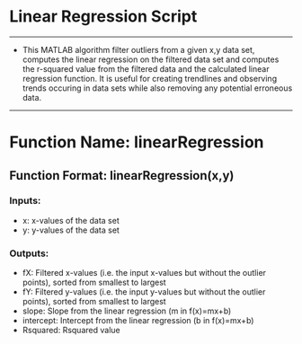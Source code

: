 # Linear Regression Script
---
* This MATLAB algorithm filter outliers from a given x,y data set, computes the linear regression on the filtered data set and computes the r-squared value from the filtered data and the calculated linear regression function. It is useful for creating trendlines and observing trends occuring in data sets while also removing any potential erroneous data.
---
# Function Name: linearRegression
## Function Format: linearRegression(x,y)
### Inputs:
 - x: x-values of the data set
 - y: y-values of the data set

### Outputs:
 - fX: Filtered x-values (i.e. the input x-values but without the outlier points), sorted from smallest to largest
 - fY: Filtered y-values (i.e. the input y-values but without the outlier points), sorted from smallest to largest
 - slope: Slope from the linear regression (m in f(x)=mx+b)
 - intercept: Intercept from the linear regression (b in f(x)=mx+b)
 - Rsquared: Rsquared value
